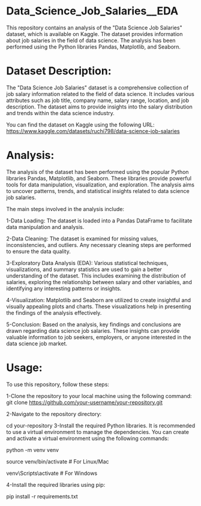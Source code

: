 # Data_Science_Job_Salaries__EDA
This repository contains an analysis of the "Data Science Job Salaries" dataset, which is available on Kaggle. The dataset provides information about job salaries in the field of data science. The analysis has been performed using the Python libraries Pandas, Matplotlib, and Seaborn.

# Dataset Description:

The "Data Science Job Salaries" dataset is a comprehensive collection of job salary information related to the field of data science. It includes various attributes such as job title, company name, salary range, location, and job description. The dataset aims to provide insights into the salary distribution and trends within the data science industry.

You can find the dataset on Kaggle using the following URL: https://www.kaggle.com/datasets/ruchi798/data-science-job-salaries

# Analysis:

The analysis of the dataset has been performed using the popular Python libraries Pandas, Matplotlib, and Seaborn. These libraries provide powerful tools for data manipulation, visualization, and exploration. The analysis aims to uncover patterns, trends, and statistical insights related to data science job salaries.

The main steps involved in the analysis include:

  1-Data Loading: The dataset is loaded into a Pandas DataFrame to facilitate data manipulation and analysis.

  2-Data Cleaning: The dataset is examined for missing values, inconsistencies, and outliers. Any necessary cleaning steps are performed to ensure the data quality.

  3-Exploratory Data Analysis (EDA): Various statistical techniques, visualizations, and summary statistics are used to gain a better understanding of the dataset. This includes examining the distribution of salaries, exploring the relationship between salary and other variables, and identifying any interesting patterns or insights.

  4-Visualization: Matplotlib and Seaborn are utilized to create insightful and visually appealing plots and charts. These visualizations help in presenting the findings of the analysis effectively.

  5-Conclusion: Based on the analysis, key findings and conclusions are drawn regarding data science job salaries. These insights can provide valuable information to job seekers, employers, or anyone interested in the data science job market.
 # Usage:
 To use this repository, follow these steps:
 
 1-Clone the repository to your local machine using the following command:
    git clone https://github.com/your-username/your-repository.git
    
    
 2-Navigate to the repository directory:
 
  cd your-repository
 3-Install the required Python libraries. 
  It is recommended to use a virtual environment to manage the dependencies. You can create and activate a virtual environment using the following commands:
  
  python -m venv venv
  
  source venv/bin/activate  # For Linux/Mac
  
  venv\Scripts\activate  # For Windows
  
 4-Install the required libraries using pip:
 
   pip install -r requirements.txt
   
   
   
 

